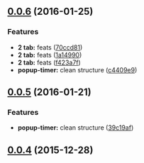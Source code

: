 <a name="0.0.6"></a>
## [0.0.6](https://github.com/Bonsaiapps/tab-refresher/compare/0.0.6...v0.0.6) (2016-01-25)


### Features

* **2 tab:** feats ([70ccd81](https://github.com/Bonsaiapps/tab-refresher/commit/70ccd81))
* **2 tab:** feats ([1a14990](https://github.com/Bonsaiapps/tab-refresher/commit/1a14990))
* **2 tab:** feats ([f423a7f](https://github.com/Bonsaiapps/tab-refresher/commit/f423a7f))
* **popup-timer:** clean structure ([c4409e9](https://github.com/Bonsaiapps/tab-refresher/commit/c4409e9))



<a name="0.0.5"></a>
## [0.0.5](https://github.com/Bonsaiapps/tab-refresher/compare/0.0.5...v0.0.5) (2016-01-21)


### Features

* **popup-timer:** clean structure ([39c19af](https://github.com/Bonsaiapps/tab-refresher/commit/39c19af))



<a name="0.0.4"></a>
## [0.0.4](https://github.com/Bonsaiapps/tab-refresher/compare/0.0.4...v0.0.4) (2015-12-28)





